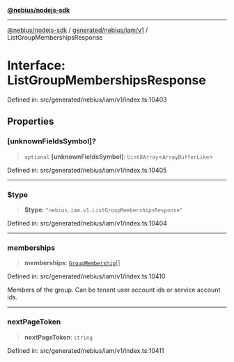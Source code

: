 [**@nebius/nodejs-sdk**](../../../../../README.md)

---

[@nebius/nodejs-sdk](../../../../../README.md) / [generated/nebius/iam/v1](../README.md) / ListGroupMembershipsResponse

# Interface: ListGroupMembershipsResponse

Defined in: src/generated/nebius/iam/v1/index.ts:10403

## Properties

### \[unknownFieldsSymbol\]?

> `optional` **\[unknownFieldsSymbol\]**: `Uint8Array`\<`ArrayBufferLike`\>

Defined in: src/generated/nebius/iam/v1/index.ts:10405

---

### $type

> **$type**: `"nebius.iam.v1.ListGroupMembershipsResponse"`

Defined in: src/generated/nebius/iam/v1/index.ts:10404

---

### memberships

> **memberships**: [`GroupMembership`](GroupMembership.md)[]

Defined in: src/generated/nebius/iam/v1/index.ts:10410

Members of the group. Can be tenant user account ids or service account ids.

---

### nextPageToken

> **nextPageToken**: `string`

Defined in: src/generated/nebius/iam/v1/index.ts:10411
